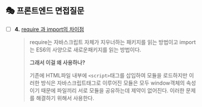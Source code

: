 ## 🎭 프론트엔드 면접질문
- [ ] **4.** [require 과 import의 차이점](https://velog.io/@gay0ung/require-import)
	>  require는 자바스크립트 자체가 지우너하는 패키지를 읽는 방법이고 import는 ES6의 사양으로 새로운패키지를 읽는 방법이다.
	>
	>
	>**그래서 이걸 왜 사용하나?**
	>
	 > 기존에 HTML파일 내부에 `<script>`태그를 삽입하여 모듈을 로드하지만 이러한 방식은 자바스크립트태그로 이루어진 모듈은 모두 window객체의 속성이기 때문에  파일끼리 서로 모듈을 공유하는데 제약이 없어진다. 이러한 문제를 해결하기 위해서 사용한다.

